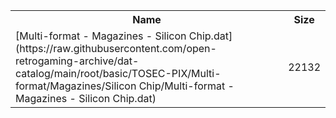 <table>
<tr><th>Name</th><th>Size</th></tr>
<tr><td>
[Multi-format - Magazines - Silicon Chip.dat](https://raw.githubusercontent.com/open-retrogaming-archive/dat-catalog/main/root/basic/TOSEC-PIX/Multi-format/Magazines/Silicon Chip/Multi-format - Magazines - Silicon Chip.dat)
</td><td>22132</td></tr>
</table>
